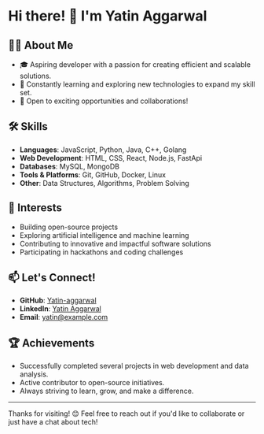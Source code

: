 # Hi there! 👋 I'm Yatin Aggarwal

## 👨‍💻 About Me
- 🎓 Aspiring developer with a passion for creating efficient and scalable solutions.
- 🌱 Constantly learning and exploring new technologies to expand my skill set.
- 💼 Open to exciting opportunities and collaborations!

## 🛠️ Skills
- **Languages**: JavaScript, Python, Java, C++, Golang
- **Web Development**: HTML, CSS, React, Node.js, FastApi
- **Databases**: MySQL, MongoDB
- **Tools & Platforms**: Git, GitHub, Docker, Linux
- **Other**: Data Structures, Algorithms, Problem Solving

## 🌟 Interests
- Building open-source projects
- Exploring artificial intelligence and machine learning
- Contributing to innovative and impactful software solutions
- Participating in hackathons and coding challenges


## 📫 Let's Connect!
- **GitHub**: [Yatin-aggarwal](https://github.com/Yatin-aggarwal)
- **LinkedIn**: [Yatin Aggarwal](https://www.linkedin.com/in/yatin-aggarwal/)
- **Email**: [yatin@example.com](mailto:yatin@example.com)

## 🏆 Achievements
- Successfully completed several projects in web development and data analysis.
- Active contributor to open-source initiatives.
- Always striving to learn, grow, and make a difference.

---

Thanks for visiting! 😊 Feel free to reach out if you'd like to collaborate or just have a chat about tech!
